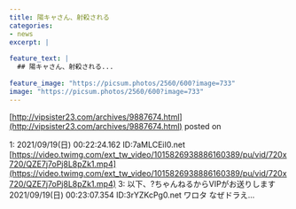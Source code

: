 ```yaml
---
title: 陽キャさん、射殺される
categories:
- news
excerpt: |
  
feature_text: |
  ## 陽キャさん、射殺される...
  
feature_image: "https://picsum.photos/2560/600?image=733"
image: "https://picsum.photos/2560/600?image=733"
---
```


[http://vipsister23.com/archives/9887674.html](http://vipsister23.com/archives/9887674.html)
posted on 

<!--more-->

1: 2021/09/19(日) 00:22:24.162 ID:7aMLCEiI0.net [https://video.twimg.com/ext_tw_video/1015826938886160389/pu/vid/720x720/QZE7j7oPj8L8pZk1.mp4](https://video.twimg.com/ext_tw_video/1015826938886160389/pu/vid/720x720/QZE7j7oPj8L8pZk1.mp4) 3: 以下、?ちゃんねるからVIPがお送りします 2021/09/19(日) 00:23:07.354 ID:3rYZKcPg0.net ワロタ なぜドラえ...
